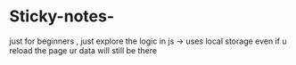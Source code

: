 # Sticky-notes-

just for beginners , just explore the logic in js
-> uses local storage even if u reload the page ur data will still be there
